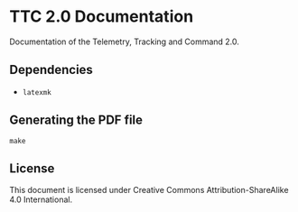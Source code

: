 # TTC 2.0 Documentation

Documentation of the Telemetry, Tracking and Command 2.0.

## Dependencies

* ```latexmk```

## Generating the PDF file

```
make
```

## License

This document is licensed under Creative Commons Attribution-ShareAlike 4.0 International.
